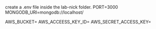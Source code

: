 create a .env file inside the lab-nick folder.
PORT=3000
MONGODB_URI=mongodb://localhost/

AWS_BUCKET=
AWS_ACCEESS_KEY_ID=
AWS_SECRET_ACCESS_KEY=